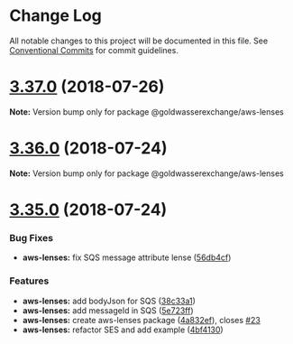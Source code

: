 # Change Log

All notable changes to this project will be documented in this file.
See [Conventional Commits](https://conventionalcommits.org) for commit guidelines.

<a name="3.37.0"></a>
# [3.37.0](https://github.com/goldwasserexchange/javascript/tree/master/packages/aws-lenses/compare/v3.36.0...v3.37.0) (2018-07-26)




**Note:** Version bump only for package @goldwasserexchange/aws-lenses

<a name="3.36.0"></a>
# [3.36.0](https://github.com/goldwasserexchange/javascript/tree/master/packages/aws-lenses/compare/v3.35.0...v3.36.0) (2018-07-24)




**Note:** Version bump only for package @goldwasserexchange/aws-lenses

<a name="3.35.0"></a>
# [3.35.0](https://github.com/goldwasserexchange/javascript/tree/master/packages/aws-lenses/compare/v3.34.0...v3.35.0) (2018-07-24)


### Bug Fixes

* **aws-lenses:** fix SQS message attribute lense ([56db4cf](https://github.com/goldwasserexchange/javascript/tree/master/packages/aws-lenses/commit/56db4cf))


### Features

* **aws-lenses:** add bodyJson for SQS ([38c33a1](https://github.com/goldwasserexchange/javascript/tree/master/packages/aws-lenses/commit/38c33a1))
* **aws-lenses:** add messageId in SQS ([5e723ff](https://github.com/goldwasserexchange/javascript/tree/master/packages/aws-lenses/commit/5e723ff))
* **aws-lenses:** create aws-lenses package ([4a832ef](https://github.com/goldwasserexchange/javascript/tree/master/packages/aws-lenses/commit/4a832ef)), closes [#23](https://github.com/goldwasserexchange/javascript/tree/master/packages/aws-lenses/issues/23)
* **aws-lenses:** refactor SES and add example ([4bf4130](https://github.com/goldwasserexchange/javascript/tree/master/packages/aws-lenses/commit/4bf4130))
